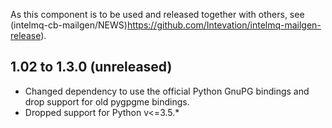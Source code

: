 As this component is to be used and released together with others, see
(intelmq-cb-mailgen/NEWS)https://github.com/Intevation/intelmq-mailgen-release).

## 1.02 to 1.3.0 (unreleased)

 * Changed dependency to use the official Python GnuPG bindings
   and drop support for old pygpgme bindings.
 * Dropped support for Python v<=3.5.*
